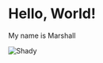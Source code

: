 # Hello, World!

My name is Marshall

![Shady](https://i.pinimg.com/originals/b1/41/3a/b1413ac9277923467f48713c1cda025e.jpg)